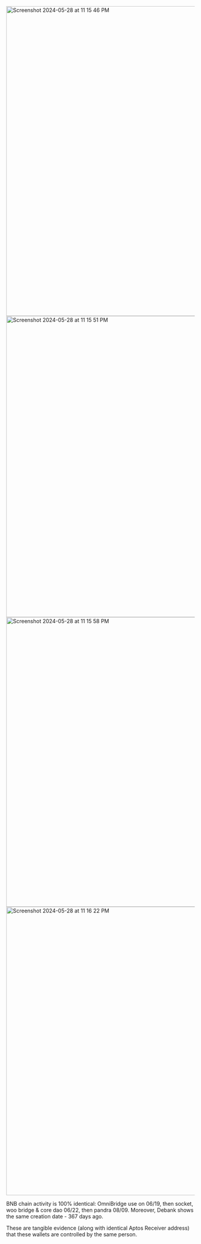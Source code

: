 

<img width="828" alt="Screenshot 2024-05-28 at 11 15 46 PM" src="https://github.com/trippleter/same-aptos-receiver/assets/169191457/ad8842a2-49e0-41aa-a13d-d6c3adc2783d">
<img width="805" alt="Screenshot 2024-05-28 at 11 15 51 PM" src="https://github.com/trippleter/same-aptos-receiver/assets/169191457/276d95b5-7c28-4c22-9f2a-ca45586f13c1">
<img width="774" alt="Screenshot 2024-05-28 at 11 15 58 PM" src="https://github.com/trippleter/same-aptos-receiver/assets/169191457/243eb8e6-2e5f-43c9-9d34-29c4c47504d5">
<img width="771" alt="Screenshot 2024-05-28 at 11 16 22 PM" src="https://github.com/trippleter/same-aptos-receiver/assets/169191457/b8f0f9ed-933b-4919-8db5-54e419c03f78">


BNB chain activity is 100% identical: OmniBridge use on 06/19, then socket, woo bridge & core dao 06/22, then pandra 08/09. Moreover, Debank shows the same creation date - 367 days ago.

These are tangible evidence (along with identical Aptos Receiver address) that these wallets are controlled by the same person.
